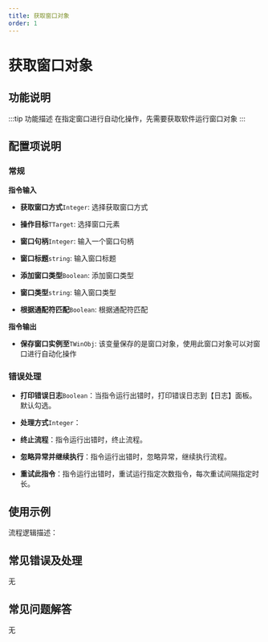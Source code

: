 ```yaml
---
title: 获取窗口对象
order: 1
---
```


# 获取窗口对象

## 功能说明

:::tip 功能描述
在指定窗口进行自动化操作，先需要获取软件运行窗口对象
:::

## 配置项说明

### 常规

**指令输入**

- **获取窗口方式**`Integer`: 选择获取窗口方式

- **操作目标**`TTarget`: 选择窗口元素

- **窗口句柄**`Integer`: 输入一个窗口句柄

- **窗口标题**`string`: 输入窗口标题

- **添加窗口类型**`Boolean`: 添加窗口类型

- **窗口类型**`string`: 输入窗口类型

- **根据通配符匹配**`Boolean`: 根据通配符匹配


**指令输出**

- **保存窗口实例至**`TWinObj`: 该变量保存的是窗口对象，使用此窗口对象可以对窗口进行自动化操作

### 错误处理

- **打印错误日志**`Boolean`：当指令运行出错时，打印错误日志到【日志】面板。默认勾选。

- **处理方式**`Integer`：

 - **终止流程**：指令运行出错时，终止流程。

 - **忽略异常并继续执行**：指令运行出错时，忽略异常，继续执行流程。

 - **重试此指令**：指令运行出错时，重试运行指定次数指令，每次重试间隔指定时长。

## 使用示例

流程逻辑描述：

## 常见错误及处理

无

## 常见问题解答

无

